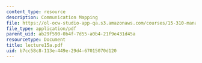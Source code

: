```yaml
---
content_type: resource
description: Communication Mapping
file: https://ol-ocw-studio-app-qa.s3.amazonaws.com/courses/15-310-managerial-psychology-laboratory-spring-2003/b7cc58c8113e449e29d467015070d120_lecture15a.pdf
file_type: application/pdf
parent_uid: ab29f590-0b4f-7d55-a0b4-21f9e431d45a
resourcetype: Document
title: lecture15a.pdf
uid: b7cc58c8-113e-449e-29d4-67015070d120
---
```

